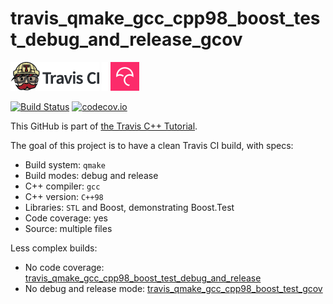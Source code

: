 # travis_qmake_gcc_cpp98_boost_test_debug_and_release_gcov

[![Travis CI logo](TravisCI.png)](https://travis-ci.org)
![Whitespace](Whitespace.png)
[![Codecov logo](Codecov.png)](https://www.codecov.io)

[![Build Status](https://travis-ci.org/richelbilderbeek/travis_qmake_gcc_cpp98_boost_test_debug_and_release_gcov.svg?branch=master)](https://travis-ci.org/richelbilderbeek/travis_qmake_gcc_cpp98_boost_test_debug_and_release_gcov)
[![codecov.io](https://codecov.io/github/richelbilderbeek/travis_qmake_gcc_cpp98_boost_test_debug_and_release_gcov/coverage.svg?branch=master)](https://codecov.io/github/richelbilderbeek/travis_qmake_gcc_cpp98_boost_test_debug_and_release_gcov?branch=master)

This GitHub is part of [the Travis C++ Tutorial](https://github.com/richelbilderbeek/travis_cpp_tutorial).

The goal of this project is to have a clean Travis CI build, with specs:
 * Build system: `qmake`
 * Build modes: debug and release
 * C++ compiler: `gcc`
 * C++ version: `C++98`
 * Libraries: `STL` and Boost, demonstrating Boost.Test
 * Code coverage: yes
 * Source: multiple files

Less complex builds:
 * No code coverage: [travis_qmake_gcc_cpp98_boost_test_debug_and_release](https://www.github.com/richelbilderbeek/travis_qmake_gcc_cpp98_boost_test_debug_and_release)
 * No debug and release mode: [travis_qmake_gcc_cpp98_boost_test_gcov](https://www.github.com/richelbilderbeek/travis_qmake_gcc_cpp98_boost_test_gcov)

